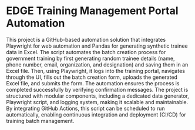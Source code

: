 # EDGE Training Management Portal Automation
This project is a GitHub-based automation solution that integrates Playwright for web automation and Pandas for generating synthetic trainee data in Excel. The script automates the batch creation process for government training by first generating random trainee details (name, phone number, email, organization, and designation) and saving them in an Excel file. Then, using Playwright, it logs into the training portal, navigates through the UI, fills out the batch creation form, uploads the generated Excel file, and submits the form. The automation ensures the process is completed successfully by verifying confirmation messages. The project is structured with modular components, including a dedicated data generator, Playwright script, and logging system, making it scalable and maintainable. By integrating GitHub Actions, this script can be scheduled to run automatically, enabling continuous integration and deployment (CI/CD) for training batch management.

